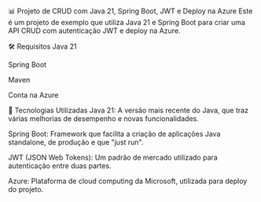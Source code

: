 📊 Projeto de CRUD com Java 21, Spring Boot, JWT e Deploy na Azure
Este é um projeto de exemplo que utiliza Java 21 e Spring Boot para criar uma API CRUD com autenticação JWT e deploy na Azure.

🛠️ Requisitos
Java 21

Spring Boot

Maven

Conta na Azure

🚀 Tecnologias Utilizadas
Java 21: A versão mais recente do Java, que traz várias melhorias de desempenho e novas funcionalidades.

Spring Boot: Framework que facilita a criação de aplicações Java standalone, de produção e que "just run".

JWT (JSON Web Tokens): Um padrão de mercado utilizado para autenticação entre duas partes.

Azure: Plataforma de cloud computing da Microsoft, utilizada para deploy do projeto.
